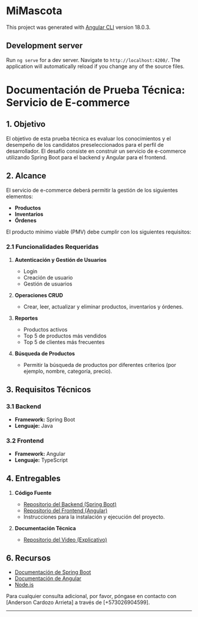 # MiMascota

This project was generated with [Angular CLI](https://github.com/angular/angular-cli) version 18.0.3.

## Development server

Run `ng serve` for a dev server. Navigate to `http://localhost:4200/`. The application will automatically reload if you change any of the source files.
# Documentación de Prueba Técnica: Servicio de E-commerce

## 1. Objetivo

El objetivo de esta prueba técnica es evaluar los conocimientos y el desempeño de los candidatos preseleccionados para el perfil de desarrollador. El desafío consiste en construir un servicio de e-commerce utilizando Spring Boot para el backend y Angular para el frontend.

## 2. Alcance

El servicio de e-commerce deberá permitir la gestión de los siguientes elementos:

- **Productos**
- **Inventarios**
- **Órdenes**

El producto mínimo viable (PMV) debe cumplir con los siguientes requisitos:

### 2.1 Funcionalidades Requeridas

1. **Autenticación y Gestión de Usuarios**
   - Login
   - Creación de usuario
   - Gestión de usuarios

2. **Operaciones CRUD**
   - Crear, leer, actualizar y eliminar productos, inventarios y órdenes.

3. **Reportes**
   - Productos activos
   - Top 5 de productos más vendidos
   - Top 5 de clientes más frecuentes

4. **Búsqueda de Productos**
   - Permitir la búsqueda de productos por diferentes criterios (por ejemplo, nombre, categoría, precio).

## 3. Requisitos Técnicos

### 3.1 Backend

- **Framework:** Spring Boot
- **Lenguaje:** Java

### 3.2 Frontend

- **Framework:** Angular
- **Lenguaje:** TypeScript

## 4. Entregables

1. **Código Fuente**
   - [Repositorio del Backend (Spring Boot)](URL_DEL_REPOSITORIO_BACKEND)
   - [Repositorio del Frontend (Angular)](URL_DEL_REPOSITORIO_FRONTEND)
   - Instrucciones para la instalación y ejecución del proyecto.

2. **Documentación Técnica**
   - [Repositorio del Video (Explicativo)](URL_DEL_REPOSITORIO)


## 6. Recursos

- [Documentación de Spring Boot](https://spring.io/projects/spring-boot)
- [Documentación de Angular](https://angular.io/docs)
- [Node.js](https://nodejs.org/en/docs/)


Para cualquier consulta adicional, por favor, póngase en contacto con [Anderson Cardozo Arrieta] a través de [+573026904599].

---

